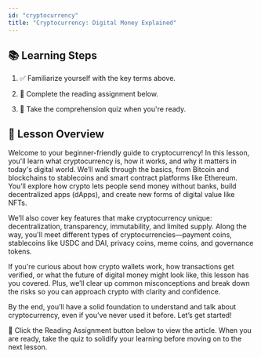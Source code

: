 ```yaml
---
id: "cryptocurrency"
title: "Cryptocurrency: Digital Money Explained"
---
```


## 📚 Learning Steps

1. ✅ Familiarize yourself with the key terms above.

2. 📖 Complete the reading assignment below.

3. 📝 Take the comprehension quiz when you're ready.

## 🧭 Lesson Overview

Welcome to your beginner-friendly guide to cryptocurrency! In this lesson, you'll learn what cryptocurrency is, how it works, and why it matters in today's digital world. We’ll walk through the basics, from Bitcoin and blockchains to stablecoins and smart contract platforms like Ethereum. You’ll explore how crypto lets people send money without banks, build decentralized apps (dApps), and create new forms of digital value like NFTs.

We’ll also cover key features that make cryptocurrency unique: decentralization, transparency, immutability, and limited supply. Along the way, you'll meet different types of cryptocurrencies—payment coins, stablecoins like USDC and DAI, privacy coins, meme coins, and governance tokens.

If you're curious about how crypto wallets work, how transactions get verified, or what the future of digital money might look like, this lesson has you covered. Plus, we’ll clear up common misconceptions and break down the risks so you can approach crypto with clarity and confidence.

By the end, you’ll have a solid foundation to understand and talk about cryptocurrency, even if you’ve never used it before. Let’s get started!

📘 Click the Reading Assignment button below to view the article. When you are ready, take the quiz to solidify your learning before moving on to the next lesson.